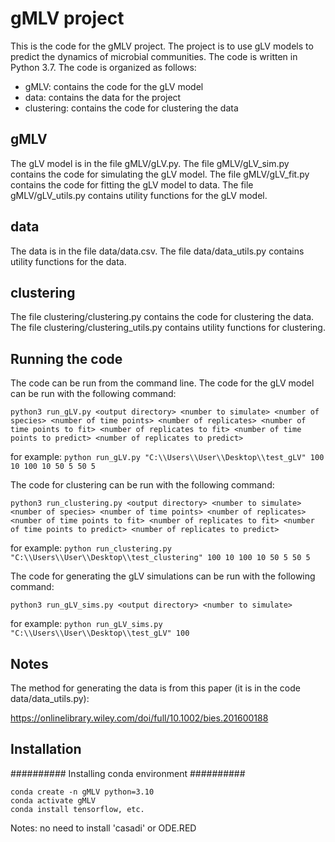 # gMLV project

This is the code for the gMLV project. The project is to use gLV models to predict the dynamics of microbial communities. The code is written in Python 3.7. The code is organized as follows:
- gMLV: contains the code for the gLV model
- data: contains the data for the project
- clustering: contains the code for clustering the data


## gMLV

The gLV model is in the file gMLV/gLV.py. The file gMLV/gLV_sim.py contains the code for simulating the gLV model. The file gMLV/gLV_fit.py contains the code for fitting the gLV model to data. The file gMLV/gLV_utils.py contains utility functions for the gLV model.

## data

The data is in the file data/data.csv. The file data/data_utils.py contains utility functions for the data.

## clustering

The file clustering/clustering.py contains the code for clustering the data. The file clustering/clustering_utils.py contains utility functions for clustering.

## Running the code

The code can be run from the command line. The code for the gLV model can be run with the following command:

`python3 run_gLV.py <output directory> <number to simulate> <number of species> <number of time points> <number of replicates> <number of time points to fit> <number of replicates to fit> <number of time points to predict> <number of replicates to predict>`

for example:
`python run_gLV.py "C:\\Users\\User\\Desktop\\test_gLV" 100 10 100 10 50 5 50 5`

The code for clustering can be run with the following command:

`python3 run_clustering.py <output directory> <number to simulate> <number of species> <number of time points> <number of replicates> <number of time points to fit> <number of replicates to fit> <number of time points to predict> <number of replicates to predict>`

for example:
`python run_clustering.py "C:\\Users\\User\\Desktop\\test_clustering" 100 10 100 10 50 5 50 5`

The code for generating the gLV simulations can be run with the following command:

`python3 run_gLV_sims.py <output directory> <number to simulate>`

for example:
`python run_gLV_sims.py "C:\\Users\\User\\Desktop\\test_gLV" 100`


## Notes

The method for generating the data is from this paper (it is in the code data/data_utils.py):

https://onlinelibrary.wiley.com/doi/full/10.1002/bies.201600188


## Installation





########## Installing conda environment ##########
```
conda create -n gMLV python=3.10
conda activate gMLV
conda install tensorflow, etc.

```

Notes: no need to install 'casadi' or ODE.RED